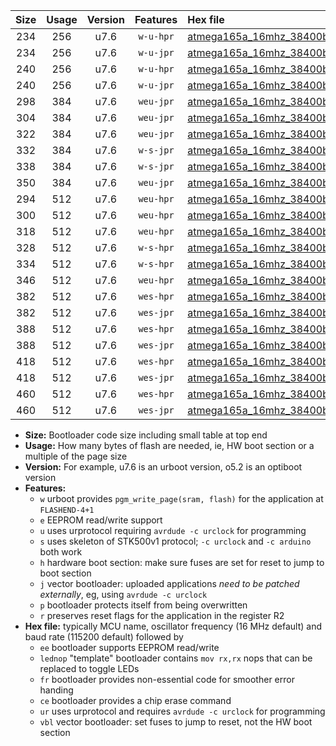 |Size|Usage|Version|Features|Hex file|
|:-:|:-:|:-:|:-:|:--|
|234|256|u7.6|`w-u-hpr`|[atmega165a_16mhz_38400bps_ur.hex](https://raw.githubusercontent.com/stefanrueger/urboot/main/bootloaders/atmega165a/fcpu_16mhz/38400_bps/atmega165a_16mhz_38400bps_ur.hex)|
|234|256|u7.6|`w-u-jpr`|[atmega165a_16mhz_38400bps_ur_vbl.hex](https://raw.githubusercontent.com/stefanrueger/urboot/main/bootloaders/atmega165a/fcpu_16mhz/38400_bps/atmega165a_16mhz_38400bps_ur_vbl.hex)|
|240|256|u7.6|`w-u-hpr`|[atmega165a_16mhz_38400bps_lednop_ur.hex](https://raw.githubusercontent.com/stefanrueger/urboot/main/bootloaders/atmega165a/fcpu_16mhz/38400_bps/atmega165a_16mhz_38400bps_lednop_ur.hex)|
|240|256|u7.6|`w-u-jpr`|[atmega165a_16mhz_38400bps_lednop_ur_vbl.hex](https://raw.githubusercontent.com/stefanrueger/urboot/main/bootloaders/atmega165a/fcpu_16mhz/38400_bps/atmega165a_16mhz_38400bps_lednop_ur_vbl.hex)|
|298|384|u7.6|`weu-jpr`|[atmega165a_16mhz_38400bps_ee_ur_vbl.hex](https://raw.githubusercontent.com/stefanrueger/urboot/main/bootloaders/atmega165a/fcpu_16mhz/38400_bps/atmega165a_16mhz_38400bps_ee_ur_vbl.hex)|
|304|384|u7.6|`weu-jpr`|[atmega165a_16mhz_38400bps_ee_lednop_ur_vbl.hex](https://raw.githubusercontent.com/stefanrueger/urboot/main/bootloaders/atmega165a/fcpu_16mhz/38400_bps/atmega165a_16mhz_38400bps_ee_lednop_ur_vbl.hex)|
|322|384|u7.6|`weu-jpr`|[atmega165a_16mhz_38400bps_ee_lednop_fr_ur_vbl.hex](https://raw.githubusercontent.com/stefanrueger/urboot/main/bootloaders/atmega165a/fcpu_16mhz/38400_bps/atmega165a_16mhz_38400bps_ee_lednop_fr_ur_vbl.hex)|
|332|384|u7.6|`w-s-jpr`|[atmega165a_16mhz_38400bps_vbl.hex](https://raw.githubusercontent.com/stefanrueger/urboot/main/bootloaders/atmega165a/fcpu_16mhz/38400_bps/atmega165a_16mhz_38400bps_vbl.hex)|
|338|384|u7.6|`w-s-jpr`|[atmega165a_16mhz_38400bps_lednop_vbl.hex](https://raw.githubusercontent.com/stefanrueger/urboot/main/bootloaders/atmega165a/fcpu_16mhz/38400_bps/atmega165a_16mhz_38400bps_lednop_vbl.hex)|
|350|384|u7.6|`weu-jpr`|[atmega165a_16mhz_38400bps_ee_lednop_fr_ce_ur_vbl.hex](https://raw.githubusercontent.com/stefanrueger/urboot/main/bootloaders/atmega165a/fcpu_16mhz/38400_bps/atmega165a_16mhz_38400bps_ee_lednop_fr_ce_ur_vbl.hex)|
|294|512|u7.6|`weu-hpr`|[atmega165a_16mhz_38400bps_ee_ur.hex](https://raw.githubusercontent.com/stefanrueger/urboot/main/bootloaders/atmega165a/fcpu_16mhz/38400_bps/atmega165a_16mhz_38400bps_ee_ur.hex)|
|300|512|u7.6|`weu-hpr`|[atmega165a_16mhz_38400bps_ee_lednop_ur.hex](https://raw.githubusercontent.com/stefanrueger/urboot/main/bootloaders/atmega165a/fcpu_16mhz/38400_bps/atmega165a_16mhz_38400bps_ee_lednop_ur.hex)|
|318|512|u7.6|`weu-hpr`|[atmega165a_16mhz_38400bps_ee_lednop_fr_ur.hex](https://raw.githubusercontent.com/stefanrueger/urboot/main/bootloaders/atmega165a/fcpu_16mhz/38400_bps/atmega165a_16mhz_38400bps_ee_lednop_fr_ur.hex)|
|328|512|u7.6|`w-s-hpr`|[atmega165a_16mhz_38400bps.hex](https://raw.githubusercontent.com/stefanrueger/urboot/main/bootloaders/atmega165a/fcpu_16mhz/38400_bps/atmega165a_16mhz_38400bps.hex)|
|334|512|u7.6|`w-s-hpr`|[atmega165a_16mhz_38400bps_lednop.hex](https://raw.githubusercontent.com/stefanrueger/urboot/main/bootloaders/atmega165a/fcpu_16mhz/38400_bps/atmega165a_16mhz_38400bps_lednop.hex)|
|346|512|u7.6|`weu-hpr`|[atmega165a_16mhz_38400bps_ee_lednop_fr_ce_ur.hex](https://raw.githubusercontent.com/stefanrueger/urboot/main/bootloaders/atmega165a/fcpu_16mhz/38400_bps/atmega165a_16mhz_38400bps_ee_lednop_fr_ce_ur.hex)|
|382|512|u7.6|`wes-hpr`|[atmega165a_16mhz_38400bps_ee.hex](https://raw.githubusercontent.com/stefanrueger/urboot/main/bootloaders/atmega165a/fcpu_16mhz/38400_bps/atmega165a_16mhz_38400bps_ee.hex)|
|382|512|u7.6|`wes-jpr`|[atmega165a_16mhz_38400bps_ee_vbl.hex](https://raw.githubusercontent.com/stefanrueger/urboot/main/bootloaders/atmega165a/fcpu_16mhz/38400_bps/atmega165a_16mhz_38400bps_ee_vbl.hex)|
|388|512|u7.6|`wes-hpr`|[atmega165a_16mhz_38400bps_ee_lednop.hex](https://raw.githubusercontent.com/stefanrueger/urboot/main/bootloaders/atmega165a/fcpu_16mhz/38400_bps/atmega165a_16mhz_38400bps_ee_lednop.hex)|
|388|512|u7.6|`wes-jpr`|[atmega165a_16mhz_38400bps_ee_lednop_vbl.hex](https://raw.githubusercontent.com/stefanrueger/urboot/main/bootloaders/atmega165a/fcpu_16mhz/38400_bps/atmega165a_16mhz_38400bps_ee_lednop_vbl.hex)|
|418|512|u7.6|`wes-hpr`|[atmega165a_16mhz_38400bps_ee_lednop_fr.hex](https://raw.githubusercontent.com/stefanrueger/urboot/main/bootloaders/atmega165a/fcpu_16mhz/38400_bps/atmega165a_16mhz_38400bps_ee_lednop_fr.hex)|
|418|512|u7.6|`wes-jpr`|[atmega165a_16mhz_38400bps_ee_lednop_fr_vbl.hex](https://raw.githubusercontent.com/stefanrueger/urboot/main/bootloaders/atmega165a/fcpu_16mhz/38400_bps/atmega165a_16mhz_38400bps_ee_lednop_fr_vbl.hex)|
|460|512|u7.6|`wes-hpr`|[atmega165a_16mhz_38400bps_ee_lednop_fr_ce.hex](https://raw.githubusercontent.com/stefanrueger/urboot/main/bootloaders/atmega165a/fcpu_16mhz/38400_bps/atmega165a_16mhz_38400bps_ee_lednop_fr_ce.hex)|
|460|512|u7.6|`wes-jpr`|[atmega165a_16mhz_38400bps_ee_lednop_fr_ce_vbl.hex](https://raw.githubusercontent.com/stefanrueger/urboot/main/bootloaders/atmega165a/fcpu_16mhz/38400_bps/atmega165a_16mhz_38400bps_ee_lednop_fr_ce_vbl.hex)|

- **Size:** Bootloader code size including small table at top end
- **Usage:** How many bytes of flash are needed, ie, HW boot section or a multiple of the page size
- **Version:** For example, u7.6 is an urboot version, o5.2 is an optiboot version
- **Features:**
  + `w` urboot provides `pgm_write_page(sram, flash)` for the application at `FLASHEND-4+1`
  + `e` EEPROM read/write support
  + `u` uses urprotocol requiring `avrdude -c urclock` for programming
  + `s` uses skeleton of STK500v1 protocol; `-c urclock` and `-c arduino` both work
  + `h` hardware boot section: make sure fuses are set for reset to jump to boot section
  + `j` vector bootloader: uploaded applications *need to be patched externally*, eg, using `avrdude -c urclock`
  + `p` bootloader protects itself from being overwritten
  + `r` preserves reset flags for the application in the register R2
- **Hex file:** typically MCU name, oscillator frequency (16 MHz default) and baud rate (115200 default) followed by
  + `ee` bootloader supports EEPROM read/write
  + `lednop` "template" bootloader contains `mov rx,rx` nops that can be replaced to toggle LEDs
  + `fr` bootloader provides non-essential code for smoother error handing
  + `ce` bootloader provides a chip erase command
  + `ur` uses urprotocol and requires `avrdude -c urclock` for programming
  + `vbl` vector bootloader: set fuses to jump to reset, not the HW boot section
